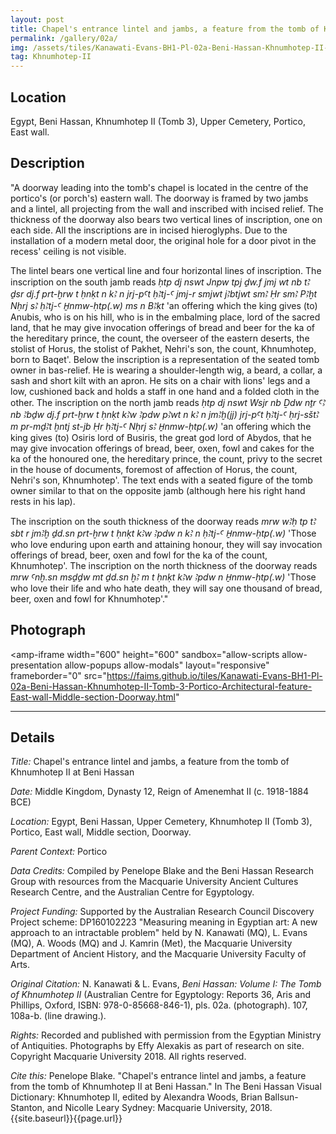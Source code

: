 ```yaml
---
layout: post
title: Chapel's entrance lintel and jambs, a feature from the tomb of Khnumhotep II at Beni Hassan
permalink: /gallery/02a/
img: /assets/tiles/Kanawati-Evans-BH1-Pl-02a-Beni-Hassan-Khnumhotep-II-Tomb-3-Portico-Architectural-feature-East-wall-Middle-section-Doorway.dzi
tag: Khnumhotep-II
---
```


## Location

Egypt, Beni Hassan, Khnumhotep II (Tomb 3), Upper Cemetery, Portico, East wall.

## Description

"A doorway leading into the tomb's chapel is located in the centre of the portico's (or porch's) eastern wall. The doorway is framed by two jambs and a lintel, all projecting from the wall and inscribed with incised relief. The thickness of the doorway also bears two vertical lines of inscription, one on each side. All the inscriptions are in incised hieroglyphs. Due to the installation of a modern metal door, the original hole for a door pivot in the recess' ceiling is not visible.

The lintel bears one vertical line and four horizontal lines of inscription. The inscription on the south jamb reads *ḥtp dj nswt Jnpw tpj ḏw.f jmj wt nb tꜢ ḏsr dj.f prt-ḫrw t ḥnḳt n kꜢ n jrj-pꜤt ḥꜢtj-Ꜥ jmj-r smjwt jꜢbtjwt smꜢ Ḥr smꜢ PꜢḫt Nḥrj sꜢ ḥꜢtj-Ꜥ H̱nmw-ḥtp(.w) ms n BꜢḳt* 'an offering which the king gives (to) Anubis, who is on his hill, who is in the embalming place, lord of the sacred land, that he may give invocation offerings of bread and beer for the ka of the hereditary prince, the count, the overseer of the eastern deserts, the stolist of Horus, the stolist of Pakhet, Nehri's son, the count, Khnumhotep, born to Baqet'. Below the inscription is a representation of the seated tomb owner in bas-relief. He is wearing a shoulder-length wig, a beard, a collar, a sash and short kilt with an apron. He sits on a chair with lions' legs and a low, cushioned back and holds a staff in one hand and a folded cloth in the other. The inscription on the north jamb reads *ḥtp dj nswt Wsjr nb Ḏdw nṯr ꜤꜢ nb Ꜣbḏw dj.f prt-ḫrw t ḥnḳt kꜢw Ꜣpdw pꜢwt n kꜢ n jmꜢḫ(jj) jrj-pꜤt ḥꜢtj-Ꜥ ḥrj-sštꜢ m pr-mḏꜢt ḫntj st-jb Ḥr ḥꜢtj-Ꜥ Nḥrj sꜢ H̱nmw-ḥtp(.w)* 'an offering which the king gives (to) Osiris lord of Busiris, the great god lord of Abydos, that he may give invocation offerings of bread, beer, oxen, fowl and cakes for the ka of the honoured one, the hereditary prince, the count, privy to the secret in the house of documents, foremost of affection of Horus, the count, Nehri's son, Khnumhotep'. The text ends with a seated figure of the tomb owner similar to that on the opposite jamb (although here his right hand rests in his lap).

The inscription on the south thickness of the doorway reads *mrw wꜢḥ tp tꜢ sbt r jmꜢḫ ḏd.sn prt-ḫrw t ḥnḳt kꜢw Ꜣpdw n kꜢ n ḥꜢtj-Ꜥ H̱nmw-ḥtp(.w)* 'Those who love enduring upon earth and attaining honour, they will say invocation offerings of bread, beer, oxen and fowl for the ka of the count, Khnumhotep'. The inscription on the north thickness of the doorway reads *mrw Ꜥnḫ.sn msḏḏw mt ḏd.sn ḫꜢ m t ḥnḳt kꜢw Ꜣpdw n H̱nmw-ḥtp(.w)* 'Those who love their life and who hate death, they will say one thousand of bread, beer, oxen and fowl for Khnumhotep'."

## Photograph

<amp-iframe width="600" height="600"
sandbox="allow-scripts allow-presentation allow-popups allow-modals"
layout="responsive"
frameborder="0"
src="https://faims.github.io/tiles/Kanawati-Evans-BH1-Pl-02a-Beni-Hassan-Khnumhotep-II-Tomb-3-Portico-Architectural-feature-East-wall-Middle-section-Doorway.html"
>
</amp-iframe>

<hr/>

## Details

*Title:* Chapel's entrance lintel and jambs, a feature from the tomb of Khnumhotep II at Beni Hassan

*Date:* Middle Kingdom, Dynasty 12, Reign of Amenemhat II (c. 1918-1884 BCE)

*Location:* Egypt, Beni Hassan, Upper Cemetery, Khnumhotep II (Tomb 3), Portico, East wall, Middle section, Doorway.

*Parent Context:* Portico

*Data Credits:* Compiled by Penelope Blake and the Beni Hassan Research Group with resources from the Macquarie University Ancient Cultures Research Centre, and the Australian Centre for Egyptology.

*Project Funding:* Supported by the Australian Research Council Discovery Project scheme: DP160102223 "Measuring meaning in Egyptian art: A new approach to an intractable problem" held by N. Kanawati (MQ), L. Evans (MQ), A. Woods (MQ) and J. Kamrin (Met), the Macquarie University Department of Ancient History, and the Macquarie University Faculty of Arts.

*Original Citation:* N. Kanawati & L. Evans, *Beni Hassan: Volume I: The Tomb of Khnumhotep II* (Australian Centre for Egyptology: Reports 36, Aris and Phillips, Oxford, ISBN: 978-0-85668-846-1), pls. 02a. (photograph). 107, 108a-b. (line drawing.).

*Rights:* Recorded and published with permission from the Egyptian Ministry of Antiquities. Photographs by Effy Alexakis as part of research on site. Copyright Macquarie University 2018. All rights reserved.

*Cite this:* Penelope Blake. "Chapel's entrance lintel and jambs, a feature from the tomb of Khnumhotep II at Beni Hassan." In The Beni Hassan Visual Dictionary: Khnumhotep II, edited by Alexandra Woods, Brian Ballsun-Stanton, and Nicolle Leary Sydney: Macquarie University, 2018. {{site.baseurl}}{{page.url}}


<!-- src="https://tiles.benihassan.com/Kanawati-Evans-BH1-Pl-02a-Beni-Hassan-Khnumhotep-II-Tomb-3-Portico-Architectural-feature-East-wall-Middle-section-Doorway.html" -->
